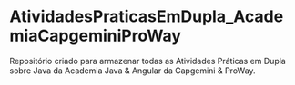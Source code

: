 # AtividadesPraticasEmDupla_AcademiaCapgeminiProWay
Repositório criado para armazenar todas as Atividades Práticas em Dupla sobre Java da Academia Java &amp; Angular da Capgemini &amp; ProWay.
